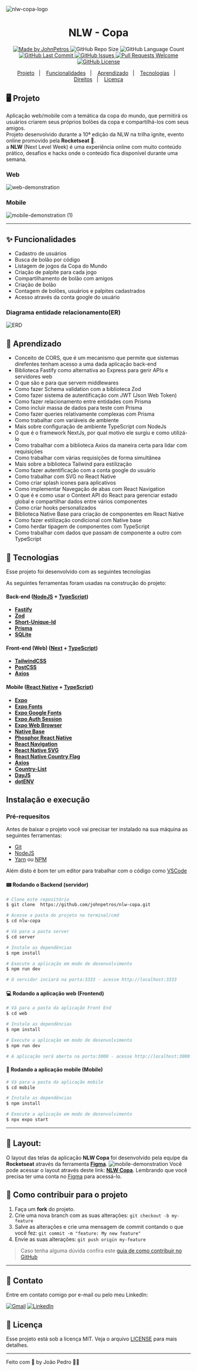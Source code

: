 ![nlw-copa-logo](https://user-images.githubusercontent.com/93893533/201498191-fdfb2b2f-184a-4fe1-bde8-c24ee6a5006b.svg)

<h1 align="center">
  NLW - Copa
</h1>

<div align="center">
   <a href="https://github.com/mathrb22">
      <img alt="Made by JohnPetros" src="https://img.shields.io/badge/made%20by-johnpetros-yellow">
   </a>
   <img alt="GitHub Repo Size" src="https://img.shields.io/github/repo-size/johnpetros/nlw-copa">
   <img alt="GitHub Language Count" src="https://img.shields.io/github/languages/count/johnpetros/nlw-copa">
   <a href="https://github.com/johnpetros/nlw-copa/commits/main">
      <img alt="GitHub Last Commit" src="https://img.shields.io/github/last-commit/johnpetros/nlw-copa">
   </a>
   <a href="https://github.com/johnpetros/nlw-copa/issues">
      <img alt="GitHub Issues" src="https://img.shields.io/github/issues/johnpetros/nlw-copa">
   </a>
   <a href="https://github.com/johnpetros/nlw-copa/pulls">
      <img alt="Pull Requests Welcome" src="https://img.shields.io/badge/PRs-welcome-brightgreen.svg?style=flat-square">
   </a>
   <a href="https://github.com/johnpetros/nlw-copa/blob/main/LICENSE.md">
      <img alt="GitHub License" src="https://img.shields.io/github/license/johnpetros/nlw-copa">
   </a>
</div>

<p align="center">
  <a href="#-projeto">Projeto</a>&nbsp;&nbsp;&nbsp;|&nbsp;&nbsp;&nbsp;
  <a href="#-funcionalidades">Funcionalidades</a>&nbsp;&nbsp;&nbsp;|&nbsp;&nbsp;&nbsp;
  <a href="#-aprendizado">Aprendizado</a>&nbsp;&nbsp;&nbsp;|&nbsp;&nbsp;&nbsp;
  <a href="#-tecnologias">Tecnologias</a>&nbsp;&nbsp;&nbsp;|&nbsp;&nbsp;&nbsp;
  <a href="#-direitos">Direitos</a>&nbsp;&nbsp;&nbsp;|&nbsp;&nbsp;&nbsp;
  <a href="#-licença">Licença</a>
</p>

## 🖥️ Projeto

Aplicação web/mobile com a temática da copa do mundo, que permitirá os usuários criarem seus próprios bolões da copa e compartilhá-los com seus amigos. <br> Projeto desenvolvido durante a 10ª edição da NLW na trilha ignite, evento online promovido pela **Rocketseat** 🚀. <br>
a **NLW** (Next Level Week) é uma experiência online com muito conteúdo prático, desafios e hacks onde o conteúdo fica disponível durante uma semana.

### Web
![web-demonstration](https://user-images.githubusercontent.com/93893533/201499976-f3b78093-01f7-47e9-89db-913b2bcf256c.png)

### Mobile
![mobile-demonstration (1)](https://user-images.githubusercontent.com/93893533/201500025-8f1d83f1-773c-42a4-aa6c-e008a7a78243.png)


<hr>

## ✨ Funcionalidades
- Cadastro de usuários
- Busca de bolão por código
- Listagem de jogos da Copa do Mundo
- Criação de palpite para cada jogo
- Compartilhamento de bolão com amigos
- Criação de bolão
- Contagem de bolões, usuários e palpites cadastrados
- Acesso através da conta google do usuário

### Diagrama entidade relacionamento(ER)
![ERD](https://user-images.githubusercontent.com/93893533/201498759-e55a1c12-7270-4ad0-9208-187165b87bb9.svg)

## 📖 Aprendizado
- Conceito de CORS, que é um mecanismo que permite que sistemas direfentes tenham acesso a uma dada aplicação back-end
- Biblioteca Fastify como alternativa ao Express para gerir APIs e servidores web
- O que são e para que servem middlewares
- Como fazer Schema validation com a biblioteca Zod
- Como fazer sistema de autentificação com JWT (Json Web Token)
- Como fazer relacionamento entre entidades com Prisma
- Como incluir massa de dados para teste com Prisma
- Como fazer queries relativamente complexas com Prisma
- Como trabalhar com variáveis de ambiente
- Mais sobre configuração de ambiente TypeScript com NodeJs
- O que é o framework NextJs, por qual motivo ele surgiu e como utilizá-lo
- Como trabalhar com a biblioteca Axios da maneira certa para lidar com requisições
- Como trabalhar com várias requisições de forma simultânea
- Mais sobre a biblioteca Tailwind para estilização
- Como fazer autentificação com a conta google do usuário
- Como trabalhar com SVG no React Native
- Como criar splash icones para aplicativos
- Como implementar Navegação de abas com React Navigation
- O que é e como usar o Context API do React para gerenciar estado global e compartilhar dados entre vários componentes
- Como criar hooks personalizados
- Biblioteca Native Base para criação de componentes em React Native
- Como fazer estilização condicional com Native base
- Como herdar tipagem de componentes com TypeScript
- Como trabalhar com dados que passam de componente a outro com TypeScript

## 🚀 Tecnologias
Esse projeto foi desenvolvido com as seguintes tecnologias

As seguintes ferramentas foram usadas na construção do projeto:

#### **Back-end**  ([NodeJS](https://nodejs.org/en/)  +  [TypeScript](https://www.typescriptlang.org/))

-   **[Fastify](https://www.fastify.io/)**
-   **[Zod](https://github.com/colinhacks/zod)**
-   **[Short-Unique-Id](https://www.npmjs.com/package/short-unique-id)**
-   **[Prisma](https://www.prisma.io/)**
-   **[SQLite](https://github.com/mapbox/node-sqlite3)**

#### **Front-end (Web)**  ([Next](https://nextjs.org/)  +  [TypeScript](https://www.typescriptlang.org/))

-   **[TailwindCSS](https://tailwindcss.com/)**
-   **[PostCSS](https://postcss.org/)**
-   **[Axios](https://github.com/axios/axios)**

#### **Mobile**  ([React Native](http://www.reactnative.com/)  +  [TypeScript](https://www.typescriptlang.org/))
 
-   **[Expo](https://expo.io/)**
-   **[Expo Fonts](https://docs.expo.dev/guides/using-custom-fonts/)**
-   **[Expo Google Fonts](https://github.com/expo/google-fonts)**
-   **[Expo Auth Session](https://docs.expo.dev/versions/latest/sdk/auth-session/)**
-   **[Expo Web Browser](https://docs.expo.dev/versions/latest/sdk/webbrowser/)**
-   **[Native Base](https://nativebase.io/)**
-   **[Phosphor React Native](https://github.com/duongdev/phosphor-react-native)**
-   **[React Navigation](https://reactnavigation.org/)**
-   **[React Native SVG](https://github.com/react-native-community/react-native-svg)**
-   **[React Native Country Flag](https://www.npmjs.com/package/react-native-country-flag)**
-   **[Axios](https://github.com/axios/axios)**
-   **[Country-List](https://www.npmjs.com/package/country-list)**
-   **[DayJS](https://day.js.org/)**
-   **[dotENV](https://www.npmjs.com/package/dotenv)**

## Instalação e execução

### Pré-requesitos
Antes de baixar o projeto você vai precisar ter instalado na sua máquina as seguintes ferramentas:

* [Git](https://git-scm.com)
* [NodeJS](https://nodejs.org/en/)
* [Yarn](https://yarnpkg.com/) ou [NPM](https://www.npmjs.com/)

Além disto é bom ter um editor para trabalhar com o código como [VSCode](https://code.visualstudio.com/)

#### 📟 Rodando o Backend (servidor)

```bash
# Clone este repositório
$ git clone  https://github.com/johnpetros/nlw-copa.git

# Acesse a pasta do projeto no terminal/cmd
$ cd nlw-copa

# Vá para a pasta server
$ cd server

# Instale as dependências
$ npm install

# Execute a aplicação em modo de desenvolvimento
$ npm run dev

# O servidor inciará na porta:3333 - acesse http://localhost:3333 
```

#### 💻 Rodando a aplicação web (Frontend)

```bash
# Vá para a pasta da aplicação Front End
$ cd web

# Instale as dependências
$ npm install

# Execute a aplicação em modo de desenvolvimento
$ npm run dev

# A aplicação será aberta na porta:3000 - acesse http://localhost:3000
```

#### 📱 Rodando a aplicação mobile (Mobile)

```bash
# Vá para a pasta da aplicação mobile
$ cd mobile

# Instale as dependências
$ npm install

# Execute a aplicação em modo de desenvolvimento
$ npx expo start
```

---

## 🎨 Layout:
O layout das telas da aplicação **NLW Copa** foi desenvolvido pela equipe da **Rocketseat** através da ferramenta [**Figma**](https://www.figma.com).
![mobile-demonstration](https://user-images.githubusercontent.com/93893533/201499925-d968436b-6895-402b-91c7-f008ef735c37.png)
Você pode acessar o layout através deste link: [**NLW Copa**](https://www.figma.com/community/file/1169028343875283461). Lembrando que você precisa ter uma conta no [Figma](http://figma.com/) para acessá-lo.

## 💪 Como contribuir para o projeto

1. Faça um **fork** do projeto.
2. Crie uma nova branch com as suas alterações: `git checkout -b my-feature`
3. Salve as alterações e crie uma mensagem de commit contando o que você fez: `git commit -m "feature: My new feature"`
4. Envie as suas alterações: `git push origin my-feature`
> Caso tenha alguma dúvida confira este [guia de como contribuir no GitHub](./CONTRIBUTING.md)

---

## 📩 Contato

Entre em contato comigo por e-mail ou pelo meu LinkedIn:

<a href="mailto:joaopcarvalho.cds@gmail.com"><img src="https://img.shields.io/badge/Gmail-D14836?style=for-the-badge&logo=gmail&logoColor=white" alt="Gmail"/></a>
<a href="https://www.linkedin.com/in/jo%C3%A3o-pedro-carvalho-dos-santos-42a0ab222/"><img src="https://img.shields.io/badge/linkedin%20-%230077B5.svg?&style=for-the-badge&logo=linkedin&logoColor=white" alt="LinkedIn"/></a>

## :memo: Licença

Esse projeto está sob a licença MIT. Veja o arquivo [LICENSE](LICENSE) para mais detalhes.

---

Feito com 💜 by João Pedro 👋🏻
